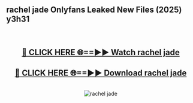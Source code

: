 <h2>rachel jade Onlyfans Leaked New Files (2025) y3h31</h2>
<br>
<div align="center">
<h2><a href="https://mediafiles.top/rachel_jade&ref=git" rel="nofollow">🔴 CLICK HERE 🌐==►► Watch rachel jade</a></h2>
<h2><a href="https://mediafiles.top/rachel_jade&ref=git" rel="nofollow">🔴 CLICK HERE 🌐==►► Download rachel jade</a></h2>
<br>
<a href="https://mediafiles.top/rachel_jade&ref=git" rel="nofollow" data-target="animated-image.originalLink"><img src="https://i.ibb.co.com/xMMVF88/686577567.gif" alt="rachel jade" style="max-width: 100%; display: inline-block;" data-target="animated-image.originalImage"></a>
</div>
<br>
<br>